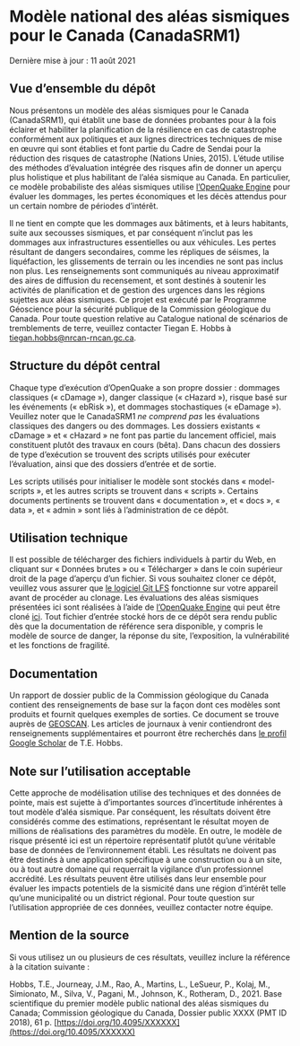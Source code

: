 # Modèle national des aléas sismiques pour le Canada (CanadaSRM1)

Dernière mise à jour : 11 août 2021

## Vue d’ensemble du dépôt

Nous présentons un modèle des aléas sismiques pour le Canada (CanadaSRM1), qui établit une base de données probantes pour à la fois éclairer et habiliter la planification de la résilience en cas de catastrophe conformément aux politiques et aux lignes directrices techniques de mise en œuvre qui sont établies et font partie du Cadre de Sendai pour la réduction des risques de catastrophe (Nations Unies, 2015). L’étude utilise des méthodes d’évaluation intégrée des risques afin de donner un aperçu plus holistique et plus habilitant de l’aléa sismique au Canada. En particulier, ce modèle probabiliste des aléas sismiques utilise [l’OpenQuake Engine](https://www.globalquakemodel.org/openquake) pour évaluer les dommages, les pertes économiques et les décès attendus pour un certain nombre de périodes d’intérêt. 

Il ne tient en compte que les dommages aux bâtiments, et à leurs habitants, suite aux secousses sismiques, et par conséquent n’inclut pas les dommages aux infrastructures essentielles ou aux véhicules. Les pertes résultant de dangers secondaires, comme les répliques de séismes, la liquéfaction, les glissements de terrain ou les incendies ne sont pas inclus non plus. Les renseignements sont communiqués au niveau approximatif des aires de diffusion du recensement, et sont destinés à soutenir les activités de planification et de gestion des urgences dans les régions sujettes aux aléas sismiques. Ce projet est exécuté par le Programme Géoscience pour la sécurité publique de la Commission géologique du Canada. Pour toute question relative au Catalogue national de scénarios de tremblements de terre, veuillez contacter Tiegan E. Hobbs à tiegan.hobbs@nrcan-rncan.gc.ca. 

## Structure du dépôt central

Chaque type d’exécution d’OpenQuake a son propre dossier : dommages classiques (« cDamage »), danger classique (« cHazard »), risque basé sur les événements (« ebRisk »), et dommages stochastiques (« eDamage »). Veuillez noter que le CanadaSRM1 *ne comprend pas* les évaluations classiques des dangers ou des dommages. Les dossiers existants « cDamage » et « cHazard » ne font pas partie du lancement officiel, mais constituent plutôt des travaux en cours (bêta). Dans chacun des dossiers de type d’exécution se trouvent des scripts utilisés pour exécuter l’évaluation, ainsi que des dossiers d’entrée et de sortie. 

Les scripts utilisés pour initialiser le modèle sont stockés dans « model-scripts », et les autres scripts se trouvent dans « scripts ». Certains documents pertinents se trouvent dans « documentation », et « docs », « data », et « admin » sont liés à l’administration de ce dépôt.

## Utilisation technique

Il est possible de télécharger des fichiers individuels à partir du Web, en cliquant sur « Données brutes » ou « Télécharger » dans le coin supérieur droit de la page d’aperçu d’un fichier. Si vous souhaitez cloner ce dépôt, veuillez vous assurer que [le logiciel Git LFS](https://git-lfs.github.com/) fonctionne sur votre appareil avant de procéder au clonage. Les évaluations des aléas sismiques présentées ici sont réalisées à l’aide de [l’OpenQuake Engine](https://www.globalquakemodel.org/openquake) qui peut être cloné [ici](https://github.com/gem/oq-engine). Tout fichier d’entrée stocké hors de ce dépôt sera rendu public dès que la documentation de référence sera disponible, y compris le modèle de source de danger, la réponse du site, l’exposition, la vulnérabilité et les fonctions de fragilité. 

## Documentation

Un rapport de dossier public de la Commission géologique du Canada contient des renseignements de base sur la façon dont ces modèles sont produits et fournit quelques exemples de sorties. Ce document se trouve auprès de [GEOSCAN](https://geoscan.nrcan.gc.ca/). Les articles de journaux à venir contiendront des renseignements supplémentaires et pourront être recherchés dans [le profil Google Scholar](https://scholar.google.ca/citations?user=0hqT-owAAAAJ&hl=en&oi=ao) de T.E. Hobbs. 

## Note sur l’utilisation acceptable

Cette approche de modélisation utilise des techniques et des données de pointe, mais est sujette à d’importantes sources d’incertitude inhérentes à tout modèle d’aléa sismique. Par conséquent, les résultats doivent être considérés comme des estimations, représentant le résultat moyen de millions de réalisations des paramètres du modèle. En outre, le modèle de risque présenté ici est un répertoire représentatif plutôt qu’une véritable base de données de l’environnement établi. Les résultats ne doivent pas être destinés à une application spécifique à une construction ou à un site, ou à tout autre domaine qui requerrait la vigilance d’un professionnel accrédité. Les résultats peuvent être utilisés dans leur ensemble pour évaluer les impacts potentiels de la sismicité dans une région d’intérêt telle qu’une municipalité ou un district régional. Pour toute question sur l’utilisation appropriée de ces données, veuillez contacter notre équipe.

## Mention de la source

Si vous utilisez un ou plusieurs de ces résultats, veuillez inclure la référence à la citation suivante :

Hobbs, T.E., Journeay, J.M., Rao, A., Martins, L., LeSueur, P., Kolaj, M., Simionato, M., Silva, V., Pagani, M., Johnson, K., Rotheram, D., 2021. Base scientifique du premier modèle public national des aléas sismiques du Canada; Commission géologique du Canada, Dossier public XXXX (PMT ID 2018), 61 p. [https://doi.org/10.4095/XXXXXX](https://doi.org/10.4095/XXXXXX)
